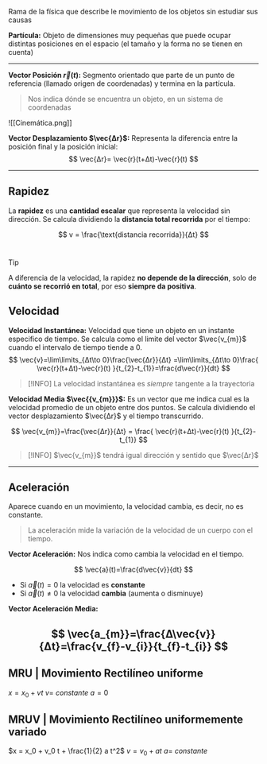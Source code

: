 Rama de la física que describe le movimiento de los objetos sin estudiar sus causas

**Partícula:** Objeto de dimensiones muy pequeñas que puede ocupar distintas posiciones en el espacio (el tamaño y la forma no se tienen en cuenta)

---

**Vector Posición $\vec{r}(t)$:** Segmento orientado que parte de un punto de referencia (llamado origen de coordenadas) y termina en la partícula.

>Nos indica dónde se encuentra un objeto, en un sistema de coordenadas

![[Cinemática.png]]


**Vector Desplazamiento $\vec{Δr}$:** Representa la diferencia entre la posición final y la posición inicial:
$$
\vec{Δr}= \vec{r}(t+Δt)-\vec{r}(t)
$$

---

## Rapidez

La **rapidez** es una **cantidad escalar** que representa la velocidad sin dirección. Se calcula dividiendo la **distancia total recorrida** por el tiempo:

$$
v = \frac{\text{distancia recorrida}}{Δt}
$$​

> [!TIP]  
> A diferencia de la velocidad, la rapidez **no depende de la dirección**, solo de **cuánto se recorrió en total**, por eso **siempre da positiva**.

## Velocidad

**Velocidad Instantánea:** Velocidad que tiene un objeto en un instante especifico de tiempo. Se calcula como el limite del vector $\vec{v_{m}}$ cuando el intervalo de tiempo tiende a 0.
$$
\vec{v}=\lim\limits_{Δt\to 0}\frac{\vec{Δr}}{Δt} =\lim\limits_{Δt\to 0}\frac{ \vec{r}(t+Δt)-\vec{r}(t)
}{t_{2}-t_{1}}=\frac{d\vec{r}}{dt}
$$
>[!INFO] 
>La velocidad instantánea es *siempre* tangente a la trayectoria



**Velocidad Media $\vec{{v_{m}}}$:**  Es un vector que me indica cual es la velocidad promedio de un objeto entre dos puntos. Se calcula dividiendo el vector desplazamiento $\vec{Δr}$  y el tiempo transcurrido.

$$
\vec{v_{m}}=\frac{\vec{Δr}}{Δt} = \frac{ \vec{r}(t+Δt)-\vec{r}(t)
}{t_{2}-t_{1}}
$$
> [!INFO] 
> $\vec{v_{m}}$ tendrá igual dirección y sentido que $\vec{Δr}$

---
## Aceleración

Aparece cuando en un movimiento, la velocidad cambia, es decir, no es constante.

> La aceleración mide la variación de la velocidad de un cuerpo con el tiempo.


**Vector Aceleración:** Nos indica como cambia la velocidad en el tiempo.

$$
\vec{a}(t)=\frac{d\vec{v}}{dt}
$$

- Si $\vec{a}(t)=0$ la velocidad es **constante**
- Si $\vec{a}(t) \neq 0$ la velocidad **cambia** (aumenta o disminuye)

**Vector Aceleración Media:**

$$
\vec{a_{m}}=\frac{Δ\vec{v}}{Δt}=\frac{v_{f}-v_{i}}{t_{f}-t_{i}}
$$
---

## MRU | Movimiento Rectilíneo uniforme

$x = x_0 + v t$
$v=$ *constante*
$a=0$

## MRUV | Movimiento Rectilíneo uniformemente variado

$x = x_0 + v_0 t + \frac{1}{2} a t^2$
$v = v_0 + a t$
$a=$ *constante*

